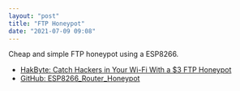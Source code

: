```yaml
---
layout: "post"
title: "FTP Honeypot"
date: "2021-07-09 09:08"
---
```

Cheap and simple FTP honeypot using a ESP8266.
- [HakByte: Catch Hackers in Your Wi-Fi With a $3 FTP Honeypot](https://www.youtube.com/watch?v=0ylOOMkH74s)
- [GitHub: ESP8266_Router_Honeypot](https://github.com/skickar/ESP8266_Router_Honeypot)
